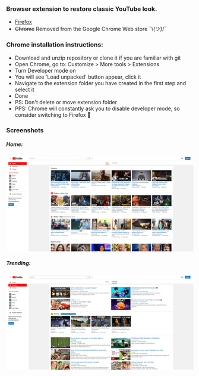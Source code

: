 ### Browser extension to restore classic YouTube look.
- [Firefox](https://addons.mozilla.org/en-US/firefox/addon/youtube-classic)
- ~~Chrome~~ Removed from the Google Chrome Web store ¯\\_(ツ)_/¯

### Chrome installation instructions:
- Download and unzip repository or clone it if you are familiar with git
- Open Chrome, go to: Customize > More tools > Extensions
- Turn Developer mode on
- You will see 'Load unpacked' button appear, click it
- Navigate to the extension folder you have created in the first step and select it
- Done
- PS: Don't delete or move extension folder
- PPS: Chrome will constantly ask you to disable developer mode, so consider switching to Firefox 🦊

### Screenshots
##### Home:
![home](screenshots/home.png)

##### Trending:
![trending](screenshots/trending.png)
